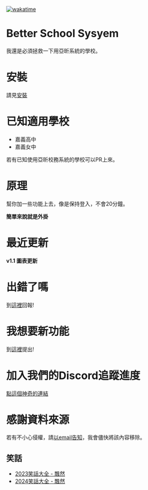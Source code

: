 [![wakatime](https://wakatime.com/badge/github/KnowScratcher/Better-CYSH-System.svg)](https://wakatime.com/badge/github/KnowScratcher/Better-CYSH-System)
# Better School Sysyem
我還是必須拯救一下用亞昕系統的學校。

# 安裝
請見[安裝](https://github.com/KnowScratcher/Better-CYSH-System/wiki/%E5%AE%89%E8%A3%9D)

# 已知適用學校
- 嘉義高中
- 嘉義女中

若有已知使用亞昕校務系統的學校可以PR上來。

# 原理
幫你加一些功能上去，像是保持登入，不會20分鐘。

**簡單來說就是外掛**

# 最近更新
**v1.1 圖表更新**

# 出錯了嗎
到[這裡](https://github.com/KnowScratcher/Better-School-System/issues/new?assignees=&labels=bug&projects=&template=bug.yml)回報!

# 我想要新功能
到[這裡](https://github.com/KnowScratcher/Better-School-System/issues/new?assignees=&labels=enhancement&projects=&template=request.yml)提出!

# 加入我們的Discord追蹤進度
[點這個神奇的連結](https://discord.gg/gbHQWKqGde)

# 感謝資料來源
若有不小心侵權，請[以email告知](mailto:yianlee2008@gmail.com)，我會儘快將該內容移除。
## 笑話
- [2023笑話大全 - 飄然](https://floatintheair.pixnet.net/blog/post/114189178)
- [2024笑話大全 - 飄然](https://floatintheair.pixnet.net/blog/post/67784866)
